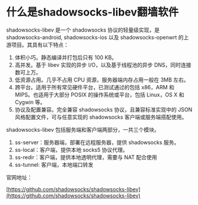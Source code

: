# 什么是shadowsocks-libev翻墙软件


shadowsocks-libev 是一个 shadowsocks 协议的轻量级实现，是 shadowsocks-android, shadowsocks-ios 以及 shadowsocks-openwrt 的上游项目。其具有以下特点：

1. 体积小巧。静态编译并打包后只有 100 KB。
2. 高并发。基于 libev 实现的异步 I/O，以及基于线程池的异步 DNS，同时连接数可上万。
3. 低资源占用。几乎不占用 CPU 资源，服务器端内存占用一般在 3MB 左右。
4. 跨平台。适用于所有常见硬件平台，已测试通过的包括 x86，ARM 和 MIPS。也适用于大部分 POSIX 的操作系统或平台，包括 Linux，OS X 和 Cygwin 等。
5. 协议及配置兼容。完全兼容 shadowsocks 协议，且兼容标准实现中的 JSON 风格配置文件，可与任意实现的 shadowsocks 客户端或服务端搭配使用。

shadowsocks-libev 包括服务端和客户端两部分，一共三个模块。

1. ss-server：服务器端，部署在远程服务器，提供 shadowsocks 服务。
2. ss-local：客户端，提供本地 socks5 协议代理。
3. ss-redir：客户端，提供本地透明代理，需要与 NAT 配合使用
4. ss-tunnel: 客户端，本地端口转发

官网地址：

[https://github.com/shadowsocks/shadowsocks-libev](https://github.com/shadowsocks/shadowsocks-libev)